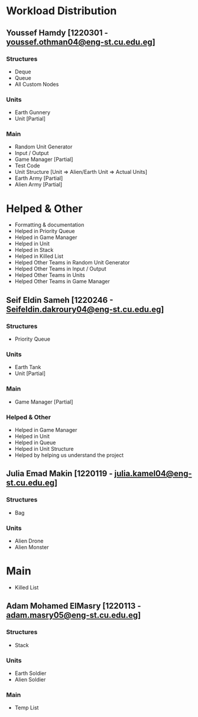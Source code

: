 # Workload Distribution 

## Youssef Hamdy [1220301 - youssef.othman04@eng-st.cu.edu.eg]

### Structures
- Deque
- Queue
- All Custom Nodes

### Units
- Earth Gunnery
- Unit [Partial]

### Main
- Random Unit Generator
- Input / Output
- Game Manager [Partial]
- Test Code
- Unit Structure [Unit => Alien/Earth Unit => Actual Units]
- Earth Army [Partial]
- Alien Army [Partial]

# Helped & Other
- Formatting & documentation
- Helped in Priority Queue
- Helped in Game Manager
- Helped in Unit
- Helped in Stack
- Helped in Killed List
- Helped Other Teams in Random Unit Generator
- Helped Other Teams in Input / Output
- Helped Other Teams in Units
- Helped Other Teams in Game Manager

## Seif Eldin Sameh [1220246 - Seifeldin.dakroury04@eng-st.cu.edu.eg]

  ### Structures
  - Priority Queue
 
  ### Units
  - Earth Tank
  - Unit [Partial]

  ### Main
  - Game Manager [Partial]
 
  ### Helped & Other
   - Helped in Game Manager
   - Helped in Unit
   - Helped in Queue
   - Helped in Unit Structure
   - Helped by helping us understand the project
 
## Julia Emad Makin [1220119 - julia.kamel04@eng-st.cu.edu.eg]

### Structures
- Bag

### Units
- Alien Drone
- Alien Monster

# Main
- Killed List
     
## Adam Mohamed ElMasry [1220113 - adam.masry05@eng-st.cu.edu.eg]

### Structures
- Stack

### Units
- Earth Soldier
- Alien Soldier

### Main 
- Temp List
